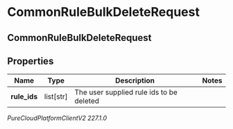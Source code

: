 # CommonRuleBulkDeleteRequest

## CommonRuleBulkDeleteRequest

## Properties

|Name | Type | Description | Notes|
|------------ | ------------- | ------------- | -------------|
| **rule_ids** | list[str] | The user supplied rule ids to be deleted | |



_PureCloudPlatformClientV2 227.1.0_

